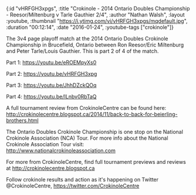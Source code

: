 {:id "vHRFGH3xpgs",
 :title
 "Crokinole - 2014 Ontario Doubles Championship - Reesor/Miltenburg v Tarle Gauthier 2/4",
 :author "Nathan Walsh",
 :layout :youtube,
 :thumbnail "https://i.ytimg.com/vi/vHRFGH3xpgs/mqdefault.jpg",
 :duration "00:12:14",
 :date "2016-01-24",
 :youtube-tags ["crokinole"]}


The 3v4 page playoff match at the 2014 Ontario Doubles Crokinole Championship in Brucefield, Ontario between Ron Reesor/Eric Miltenburg and Peter Tarle/Louis Gauthier. This is part 2 of 4 of the match.

Part 1: https://youtu.be/eROEMpyXs0

Part 2: https://youtu.be/vHRFGH3xpg

Part 3: https://youtu.be/JhhDZckQOq

Part 4: https://youtu.be/ILnbv0RbTaQ


A full tournament review from CrokinoleCentre can be found here: http://crokinolecentre.blogspot.ca/2014/11/back-to-back-for-beierling-brothers.html

The Ontario Doubles Crokinole Championship is one stop on the National Crokinole Association (NCA) Tour. For more info about the National Crokinole Association Tour visit: http://www.nationalcrokinoleassociation.com

For more from CrokinoleCentre, find full tournament previews and reviews at http://crokinolecentre.blogspot.ca

Follow crokinole results and action as it's happening on Twitter @CrokinoleCentre, https://twitter.com/CrokinoleCentre
